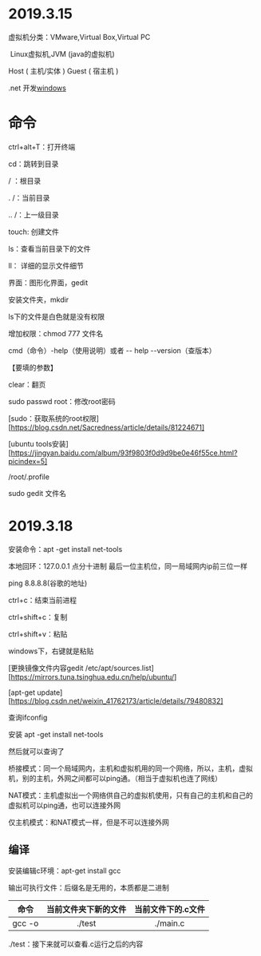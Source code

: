 # 2019.3.15

虚拟机分类：VMware,Virtual Box,Virtual PC 

​			Linux虚拟机,JVM (java的虚拟机)

Host ( 主机/实体 )    Guest ( 宿主机 )

.net 开发[windows]()

# 命令

ctrl+alt+T：打开终端

cd：跳转到目录

/ ：根目录

. /：当前目录

.. /：上一级目录

touch: 创建文件

ls：查看当前目录下的文件

ll： 详细的显示文件细节

界面：图形化界面，gedit

安装文件夹，mkdir

ls下的文件是白色就是没有权限

增加权限：chmod 777 文件名

cmd（命令）-help（使用说明）或者  -- help     --version（查版本）

【要填的参数】

clear：翻页



sudo passwd root：修改root密码

[sudo：获取系统的root权限][https://blog.csdn.net/Sacredness/article/details/81224671]

[ubuntu tools安装][https://jingyan.baidu.com/album/93f9803f0d9d9be0e46f55ce.html?picindex=5]

/root/.profile

sudo gedit 文件名

# 2019.3.18

安装命令：apt -get install net-tools 

本地回环：127.0.0.1    点分十进制   最后一位主机位，同一局域网内ip前三位一样



ping 8.8.8.8(谷歌的地址)

ctrl+c：结束当前进程

ctrl+shift+c：复制

ctrl+shift+v：粘贴

windows下，右键就是粘贴



[更换镜像文件内容gedit /etc/apt/sources.list][https://mirrors.tuna.tsinghua.edu.cn/help/ubuntu/]

[apt-get update][https://blog.csdn.net/weixin_41762173/article/details/79480832]

查询ifconfig

安装 apt -get install net-tools 

然后就可以查询了



桥接模式：同一个局域网内，主机和虚拟机用的同一个网络，所以，主机，虚拟机，别的主机，外网之间都可以ping通。（相当于虚拟机也连了网线）

NAT模式：主机虚拟出一个网络供自己的虚拟机使用，只有自己的主机和自己的虚拟机可以ping通，也可以连接外网

仅主机模式：和NAT模式一样，但是不可以连接外网



## 编译

安装编辑c环境：apt-get install gcc

输出可执行文件：后缀名是无用的，本质都是二进制

| 命令| 当前文件夹下新的文件 | 当前文件下的.c文件 |
| :-----: | :------------------: | :----------------: |
| gcc  -o | ./test               | ./main.c         |

./test：接下来就可以查看.c运行之后的内容

​	    











